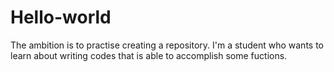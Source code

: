 # Hello-world
The ambition is to practise creating a repository.
I'm a student who wants to learn about writing codes that is able to accomplish some fuctions.
